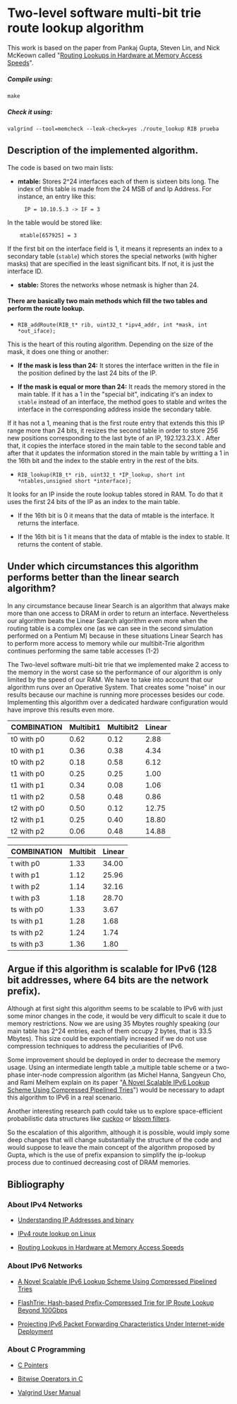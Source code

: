 #  Two-level software multi-bit trie route lookup algorithm

This work is based on the paper from Pankaj Gupta, Steven Lin, and Nick McKeown called "[Routing Lookups in Hardware at Memory Access Speeds](http://tiny-tera.stanford.edu/~nickm/papers/Infocom98_lookup.pdf)".

##### Compile using:

`make `

##### Check it using:

`valgrind --tool=memcheck --leak-check=yes ./route_lookup RIB prueba`

## Description of the implemented algorithm.

The code is based on two main lists:

- **mtable:** Stores 2^24 interfaces each of them is sixteen bits long. The index of this table is made from the 24 MSB of and Ip Address. For instance, an entry like this:

		IP = 10.10.5.3 -> IF = 3

In the table would be stored like:

		mtable[657925] = 3

If the first bit on the interface field is 1, it means it represents an index to a secondary table (`stable`) which stores the special networks (with higher masks) that are specified in the least significant bits. If not, it is just the interface ID.

- **stable:** Stores the networks whose netmask is higher than 24.

####  There are basically two main methods which fill the two tables and perform the route lookup.

- `RIB_addRoute(RIB_t* rib, uint32_t *ipv4_addr, int *mask, int *out_iface);`

This is the heart of this routing algorithm. Depending on the size of the mask, it does one thing or another:

- **If the mask is less than 24:** It stores the interface written in the file in the position defined by the last 24 bits of the IP.

- **If the mask is equal or more than 24:** It reads the memory stored in the main table. If it has a 1 in the "special bit", indicating it's an index to `stable` instead of an interface, the method goes to stable and writes the interface in the corresponding address inside the secondary table.

If it has not a 1, meaning that is the first route entry that extends this this IP range more than 24 bits, it resizes the second table in order to store 256 new positions corresponding to the last byte of an IP, 192.123.23.X . After that, it copies the interface stored in the main table to the second table and after that it updates the information stored in the main table by writting a 1 in the 16th bit and the index to the stable entry in the rest of the bits.

- `RIB_lookup(RIB_t* rib, uint32_t *IP_lookup, short int *ntables,unsigned short *interface);`

It looks for an IP inside the route lookup tables stored in RAM. To do that it uses the first 24 bits of the IP as an index to the main table.

- If the 16th bit is 0 it means that the data of mtable is the interface. It returns the interface.

- If the 16th bit is 1 it means that the data of mtable is the index to stable. It returns the content of stable.

## Under which circumstances this algorithm performs better than the linear search algorithm?

In any circumstance because linear Search is an algorithm that always make more than one access to DRAM in order to return an interface. Nevertheless our algorithm beats the Linear Search algorithm even more when the routing table is a complex one (as we can see in the second simulation performed on a Pentium M) because in these situations Linear Search has to perform more access to memory while our multibit-Trie algorithm continues performing the same table accesses (1-2)

The Two-level software multi-bit trie that we implemented make 2 access to the memory in the worst case so the performance of our algorithm is only limited by the speed of our RAM. We have to take into account that our algorithm runs over an Operative System. That creates some "noise" in our results because our machine is running more processes besides our code. Implementing this algorithm over a dedicated hardware configuration would have improve this results even more.

| COMBINATION | Multibit1 | Multibit2 | Linear  |
|-------------|-----------|-----------|---------|
| t0 with p0  | 0.62      | 0.12      |  2.88   |
| t0 with p1  | 0.36      | 0.38      |  4.34   |
| t0 with p2  | 0.18      | 0.58      |  6.12   |
| t1 with p0  | 0.25      | 0.25      |  1.00   |
| t1 with p1  | 0.34      | 0.08      |  1.06   |
| t1 with p2  | 0.58      | 0.48      |  0.86   |
| t2 with p0  | 0.50      | 0.12      |  12.75  |
| t2 with p1  | 0.25      | 0.40      |  18.80  |
| t2 with p2  | 0.06      | 0.48      |  14.88  |	Executed on monitor01.lab.it.uc3m.es

| COMBINATION | Multibit | Linear  |
|-------------|----------|---------|
| t with p0   | 1.33     |  34.00  |
| t with p1   | 1.12     |  25.96  |
| t with p2   | 1.14     |  32.16  |
| t with p3   | 1.18     |  28.70  |
| ts with p0  | 1.33     |  3.67   |
| ts with p1  | 1.28     |  1.68   |
| ts with p2  | 1.24     |  1.74   |
| ts with p3  | 1.36     |  1.80   | Executed on a Debian 7.8 Pentium M @ 1400MHz

## Argue if this algorithm is scalable for IPv6 (128 bit addresses, where 64 bits are the network prefix).

Although at first sight this algorithm seems to be scalable to IPv6 with just some minor changes in the code, it would be very difficult to scale it due to memory restrictions. Now we are using 35 Mbytes roughly speaking (our main table has 2^24 entries, each of them occupy 2 bytes, that is 33.5 Mbytes). This size could be exponentially increased if we do not use compression techniques to address the peculiarities of IPv6.

Some improvement should be deployed in order to decrease the memory usage. Using an intermediate length table ,a multiple table scheme or a two-phase inter-node compression algorithm (as Michel Hanna, Sangyeun Cho, and Rami Melhem explain on its paper "[A Novel Scalable IPv6 Lookup Scheme Using Compressed Pipelined Tries](http://dl.acm.org/citation.cfm?id=2008820)") would be necessary to adapt this algorithm to IPv6 in a real scenario.

Another interesting research path could take us to explore space-efficient probabilistic data structures like [cuckoo](http://dl.acm.org/citation.cfm?id=2674994) or [bloom filters](http://dl.acm.org/citation.cfm?id=1080114).

So the escalation of this algorithm, although it is possible, would imply some deep changes that will change substantially the structure of the code and would suppose to leave the main concept of the algorithm proposed by Gupta, which is the use of prefix expansion to simplify the ip-lookup process due to continued decreasing cost of DRAM memories.

## Bibliography

### About IPv4 Networks

* 	[Understanding IP Addresses and binary](http://www.watchguard.com/infocenter/editorial/135183.asp)

 *  [IPv4 route lookup on Linux](https://vincent.bernat.ch/en/blog/2017-ipv4-route-lookup-linux)

 * [Routing Lookups in Hardware at Memory Access Speeds](http://tiny-tera.stanford.edu/~nickm/papers/Infocom98_lookup.pdf)

### About IPv6 Networks

* [A Novel Scalable IPv6 Lookup Scheme Using Compressed Pipelined Tries](http://citeseerx.ist.psu.edu/viewdoc/download?doi=10.1.1.221.1109&rep=rep1&type=pdf)

* [FlashTrie: Hash-based Prefix-Compressed Trie for IP Route Lookup Beyond 100Gbps](http://eeweb.poly.edu/chao/docs/public/fthpctirlb100g.pdf)

* [Projecting IPv6 Packet Forwarding Characteristics Under Internet-wide Deployment](http://conferences.sigcomm.org/sigcomm/2007/ipv6/1569042943.pdf)

### About C Programming

* 	[C Pointers](http://www.eskimo.com/~scs/cclass/notes/sx10b.html)

* 	[Bitwise Operators in C](http://www.cprogramming.com/tutorial/bitwise_operators.html)

* 	[Valgrind User Manual](http://valgrind.org/docs/manual/manual.html)
